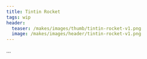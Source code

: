 ```yaml
---
title: Tintin Rocket
tags: wip
header:
  teaser: /makes/images/thumb/tintin-rocket-v1.png
  image: /makes/images/header/tintin-rocket-v1.png
---
```


...
